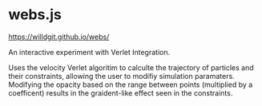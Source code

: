 # webs.js
<https://willdgit.github.io/webs/>

An interactive experiment with Verlet Integration.

Uses the velocity Verlet algoritim to calculte the trajectory of particles and their constraints, allowing the user to modifiy simulation paramaters.
Modifying the opacity based on the range between points (multiplied by a coefficent) results in the graident-like effect seen in the constraints. 
